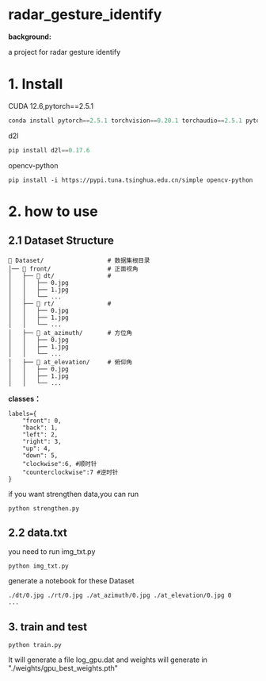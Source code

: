 # radar_gesture_identify
**background:**

a project for radar gesture identify

# 1. Install

CUDA 12.6,pytorch==2.5.1

```python
conda install pytorch==2.5.1 torchvision==0.20.1 torchaudio==2.5.1 pytorch-cuda=12.4 -c pytorch -c nvidia
```

d2l

```python
pip install d2l==0.17.6
```

opencv-python

```
pip install -i https://pypi.tuna.tsinghua.edu.cn/simple opencv-python
```

# 2. how to use

## 2.1 Dataset Structure

```
📂 Dataset/                  # 数据集根目录
│── 📂 front/                # 正面视角
│   ├── 📂 dt/               # 
│   │   ├── 0.jpg
│   │   ├── 1.jpg
│   │   └── ...
│   ├── 📂 rt/               # 
│   │   ├── 0.jpg
│   │   ├── 1.jpg
│   │   └── ...
│   ├── 📂 at_azimuth/       # 方位角
│   │   ├── 0.jpg
│   │   ├── 1.jpg
│   │   └── ...
│   ├── 📂 at_elevation/     # 俯仰角
│   │   ├── 0.jpg
│   │   ├── 1.jpg
│   │   └── ...
```

**classes：**

```
labels={
    "front": 0,
    "back": 1,
    "left": 2,
    "right": 3,
    "up": 4,
    "down": 5,
    "clockwise":6, #顺时针
    "counterclockwise":7 #逆时针
}
```

if you want strengthen data,you can run 

```
python strengthen.py
```



## 2.2 data.txt

you need to run img_txt.py

```
python img_txt.py
```

generate a notebook for these Dataset 

```
./dt/0.jpg ./rt/0.jpg ./at_azimuth/0.jpg ./at_elevation/0.jpg 0
...
```

## 3. train and test

```
python train.py
```

It will generate a file log_gpu.dat and weights will generate in "./weights/gpu_best_weights.pth"

​							